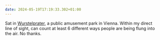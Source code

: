 ```yaml
---
date: 2024-05-19T17:19:33.302+01:00
---
```


Sat in [Wurstelprater](https://en.wikipedia.org/wiki/Wurstelprater), a public amusement park in Vienna. Within my direct line of sight, can count at least 6 different ways people are being flung into the air. No thanks.
